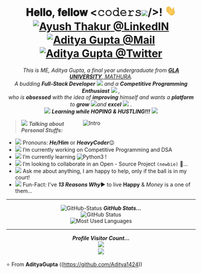 <h1 align="center">𝐇𝐞𝐥𝐥𝐨, 𝐟𝐞𝐥𝐥𝐨𝐰 <𝚌𝚘𝚍𝚎𝚛𝚜<img src="https://github.com/TheDudeThatCode/TheDudeThatCode/blob/master/Assets/Earth.gif" width="24px">/>! <img src="https://raw.githubusercontent.com/ABSphreak/ABSphreak/master/gifs/Hi.gif" width="30px">
<br>
<a href="https://www.linkedin.com/in/aditya-gupta-305abb220/">
  <img align="center" alt="Ayush Thakur @LinkedIN" width="22px" src="https://cdn.jsdelivr.net/npm/simple-icons@v3/icons/linkedin.svg" />
</a>
  <a href="mailto:ag7023587@gmail.com">
  <img align="center" alt="Aditya Gupta @Mail" width="22px" src="https://cdn.jsdelivr.net/npm/simple-icons@v3/icons/gmail.svg" />
</a>
<a href="https://x.com/_aditya_003">
  <img align="center" alt="Aditya Gupta @Twitter" width="22px" src="https://cdn.jsdelivr.net/npm/simple-icons@v3/icons/twitter.svg" />
</a>
</h1>

<p align="center">
  <em>
    This is ME, Aditya Gupta, a final year undergraduate from <a href="https://www.gla.ac.in/"> <b>GLA UNIVERSITY</b>, MATHURA</a>. <br>
    A budding <b>Full-Stack Developer</b> <img src="https://github.com/TheDudeThatCode/TheDudeThatCode/blob/master/Assets/Developer.gif" width="30px"> and a <b>Competitive Programming Enthusiast</b>&nbsp;<img src="https://github.com/TheDudeThatCode/TheDudeThatCode/blob/master/Assets/Designer.gif" width="36px">&nbsp,<br>who is <b>obsessed</b>
    with the idea of <b>improving</b> himself and wants a <b>platform</b> to 
    <b>grow</b> <img src="https://github.com/TheDudeThatCode/TheDudeThatCode/blob/master/Assets/Rocket.gif" width="18px">and 
    <b>excel</b> <img src="https://github.com/TheDudeThatCode/TheDudeThatCode/blob/master/Assets/Medal.gif" width="20px">&nbsp.
  </em> 
  <br>
  <img src="https://media.giphy.com/media/VgCDAzcKvsR6OM0uWg/giphy.gif" width="50" /> <b><i>Learning while HOPING & HUSTLING!!!</i></b> <img src="https://media.giphy.com/media/7j2hfyeVcDtf2/giphy.gif" width="50" />
</p>

<img align="right" width=300px alt="Intro" src="https://media.giphy.com/media/JTnmWFfrd77RctgNQl/giphy.gif" />

> <img src="https://media.giphy.com/media/ObNTw8Uzwy6KQ/giphy.gif" width="30px">&nbsp;***Talking about Personal Stuffs:***
- <img src="https://media.giphy.com/media/j1sGG7gbue5o2gS31X/giphy.gif" width="30px">&nbsp;Pronouns: ***He/Him*** or ***HeavyCoder***😉
- <img src="https://media.giphy.com/media/7TcdtHOCxo3meUvPgj/giphy.gif" width="30px">&nbsp;I’m currently working on Competitive Programming and DSA
- <img src="https://media.giphy.com/media/gicLJtvYJlEh0LSdCl/giphy.gif" width="30px">&nbsp;I’m currently learning <img alt="Python3" width="22px" src="java.png" />&nbsp;! 
- <img src="https://media.giphy.com/media/mG7xN3NU7WeUUGiKjM/giphy.gif" width="30px">&nbsp;I’m looking to collaborate in an Open - Source Project `(newbie)` 🤝...
- <img src="https://media.giphy.com/media/lleGybkEAdmbVE8cKt/giphy.gif" width="30px">&nbsp;Ask me about anything, I am happy to help, only if the ball is in my court!
- <img src="https://media.giphy.com/media/1Bek3O06EXr6YaBcLy/giphy.gif" width="30px">&nbsp;Fun-Fact: I've ***13 Reasons Why***▶️&nbsp;to live **Happy** & *Money* is a one of them...

<hr>
<p align="center">
<img src="https://media.giphy.com/media/8UHRm5oY4k4FDxq5QG/giphy.gif" width="30px" alt="GitHub-Status"/>&nbsp;<i><b>GitHub Stats...</b></i><br>
<img src="https://github-readme-stats.vercel.app/api?username=zoomgy&count_private=true&show_icons=true&theme=great-gatsby" alt="GitHub Status"/><br>
<img src = "https://github-readme-stats.vercel.app/api/top-langs/?username=zoomgy&show_icons=true&layout=compact&theme=great-gatsby" alt="Most Used Languages">
</p>

<hr>

<p align="center"> 
  <i><b>Profile Visitor Count...</b></i><br>
  <img src="https://raw.githubusercontent.com/saadeghi/saadeghi/master/dino.gif" /><br>
  <img src="https://profile-counter.glitch.me/zoomgy/count.svg" />
</p>

<!-- can't stop myself from editing🤷... -->

⭐️ From **AdityaGupta** ((https://github.com/Aditya1424))

